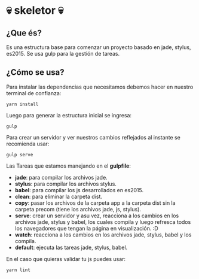 💀 skeletor 💀
========

## ¿Que és?

Es una estructura base para comenzar un proyecto basado en jade, stylus, es2015.
Se usa gulp para la gestión de tareas.

## ¿Cómo se usa?

Para instalar las dependencias que necesitamos debemos hacer en nuestro terminal de confianza:

```
yarn install
```

Luego para generar la estructura inicial se ingresa:

```
gulp
```

Para crear un servidor y ver nuestros cambios reflejados al instante se recomienda usar:

```
gulp serve
```

Las Tareas que estamos manejando en el __gulpfile__:

- __jade__: para compilar los archivos jade.
- __stylus__: para compilar los archivos stylus.
- __babel__: para compilar los js desarrollados en es2015.
- __clean__: para eliminar la carpeta dist.
- __copy__: pasar los archivos de la carpeta app a la carpeta dist sin la carpeta precom (tiene los archivos jade, js, stylus).
- __serve__: crear un servidor y asu vez, reacciona a los cambios en los archivos jade, stylus y babel, los cuales compila y luego refresca todos los navegadores que tengan la página en visualización. :D
- __watch__: reacciona a los cambios en los archivos jade, stylus, babel y los compila.
- __default__: ejecuta las tareas jade, stylus, babel.

En el caso que quieras validar tu js puedes usar:

```
yarn lint
```
